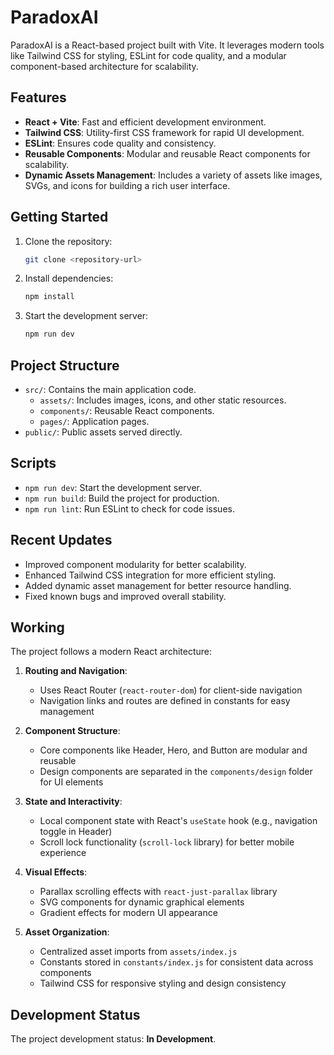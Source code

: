# ParadoxAI

ParadoxAI is a React-based project built with Vite. It leverages modern tools like Tailwind CSS for styling, ESLint for code quality, and a modular component-based architecture for scalability.

## Features

- **React + Vite**: Fast and efficient development environment.
- **Tailwind CSS**: Utility-first CSS framework for rapid UI development.
- **ESLint**: Ensures code quality and consistency.
- **Reusable Components**: Modular and reusable React components for scalability.
- **Dynamic Assets Management**: Includes a variety of assets like images, SVGs, and icons for building a rich user interface.

## Getting Started

1. Clone the repository:

   ```bash
   git clone <repository-url>
   ```

2. Install dependencies:

   ```bash
   npm install
   ```

3. Start the development server:

   ```bash
   npm run dev
   ```

## Project Structure

- `src/`: Contains the main application code.
  - `assets/`: Includes images, icons, and other static resources.
  - `components/`: Reusable React components.
  - `pages/`: Application pages.
- `public/`: Public assets served directly.

## Scripts

- `npm run dev`: Start the development server.
- `npm run build`: Build the project for production.
- `npm run lint`: Run ESLint to check for code issues.

## Recent Updates

- Improved component modularity for better scalability.
- Enhanced Tailwind CSS integration for more efficient styling.
- Added dynamic asset management for better resource handling.
- Fixed known bugs and improved overall stability.


## Working

The project follows a modern React architecture:

1. **Routing and Navigation**:

   - Uses React Router (`react-router-dom`) for client-side navigation
   - Navigation links and routes are defined in constants for easy management

2. **Component Structure**:

   - Core components like Header, Hero, and Button are modular and reusable
   - Design components are separated in the `components/design` folder for UI elements

3. **State and Interactivity**:

   - Local component state with React's `useState` hook (e.g., navigation toggle in Header)
   - Scroll lock functionality (`scroll-lock` library) for better mobile experience

4. **Visual Effects**:

   - Parallax scrolling effects with `react-just-parallax` library
   - SVG components for dynamic graphical elements
   - Gradient effects for modern UI appearance

5. **Asset Organization**:
   - Centralized asset imports from `assets/index.js`
   - Constants stored in `constants/index.js` for consistent data across components
   - Tailwind CSS for responsive styling and design consistency

## Development Status

The project development status: **In Development**.
